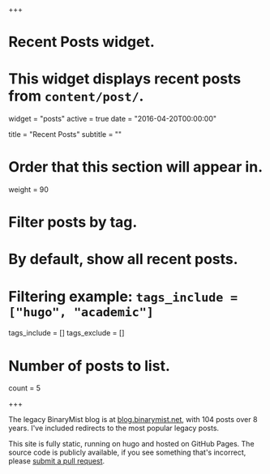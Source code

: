 +++
# Recent Posts widget.
# This widget displays recent posts from `content/post/`.
widget = "posts"
active = true
date = "2016-04-20T00:00:00"

title = "Recent Posts"
subtitle = ""

# Order that this section will appear in.
weight = 90

# Filter posts by tag.
#  By default, show all recent posts.
#  Filtering example: `tags_include = ["hugo", "academic"]`
tags_include = []
tags_exclude = []

# Number of posts to list.
count = 5

+++

The legacy BinaryMist blog is at [blog.binarymist.net](https://blog.binarymist.net), with 104 posts over 8 years. I've included redirects to the most popular legacy posts.

This site is fully static, running on hugo and hosted on GitHub Pages. The source code is publicly available, if you see something that's incorrect, please [submit a pull request](https://github.com/binarymist/BinaryMistBlog/pulls).
